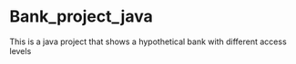 # Bank_project_java
This is a java project that shows a hypothetical bank with different access levels
